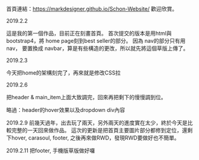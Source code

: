 首頁連結：https://markdesigner.github.io/Schon-Website/
歡迎欣賞。

2019.2.2

這是我的第一個作品，目前正在刻畫首頁。
首次提交的版本是用html與bootstrap4，將
home page刻到best seller的部分。
因為
nav的部分只有用
nav，
要置換成
navbar，算是有些構造的更改，所以就先將這個草版上傳了。

2019.2.3

今天把home的架構刻完了，再來就是修改CSS拉

2019.2.6

把header & main_item上面大致調完，回來再把剩下的慢慢調到位。

略過：header的hover效果以及dropdown div內容

2019.2.9
前幾天過年，出去玩了兩天，另外兩天的進度實在太少，終於今天是比較完整的一天回來做作品。
這次的更新是把首頁主要圖片部分都修到定位，還剩下hover, carasoul, footer, 
之後再來做RWD，發現RWD要做好也不簡單。


2019.2.11
把footer, 手機版草版做好囉
